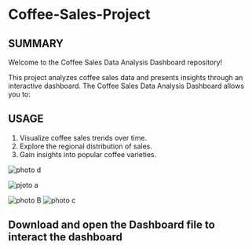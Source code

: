 # Coffee-Sales-Project
## SUMMARY
Welcome to the Coffee Sales Data Analysis Dashboard repository! 

This project analyzes coffee sales data and presents insights through an interactive dashboard.
The Coffee Sales Data Analysis Dashboard allows you to:
## USAGE
1. Visualize coffee sales trends over time.
2. Explore the regional distribution of sales.
3. Gain insights into popular coffee varieties.
 
![photo d](https://github.com/sheikhrabiaassad/Coffee-Sales-Project/assets/132212867/7e39ca78-6dc8-4d81-ab5a-499bc75f6f13)
   
![pjoto a](https://github.com/sheikhrabiaassad/Coffee-Sales-Project/assets/132212867/f02c94b2-a5ec-4d26-b68d-f3395821d735)

![photo B](https://github.com/sheikhrabiaassad/Coffee-Sales-Project/assets/132212867/c0b6eca6-7cac-4502-b23d-e2f6da30ab4e)
![photo c](https://github.com/sheikhrabiaassad/Coffee-Sales-Project/assets/132212867/fa7b1536-a217-4ad2-a190-ea4c3811a388)

## Download and open the Dashboard file to interact the dashboard
